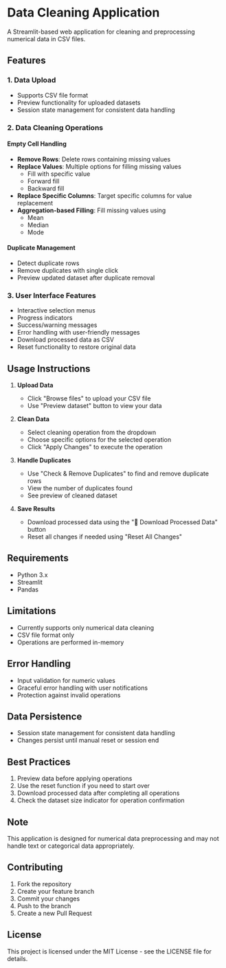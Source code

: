 # Data Cleaning Application

A Streamlit-based web application for cleaning and preprocessing numerical data in CSV files.

## Features

### 1. Data Upload
- Supports CSV file format
- Preview functionality for uploaded datasets
- Session state management for consistent data handling

### 2. Data Cleaning Operations

#### Empty Cell Handling
- **Remove Rows**: Delete rows containing missing values
- **Replace Values**: Multiple options for filling missing values
  - Fill with specific value
  - Forward fill
  - Backward fill
- **Replace Specific Columns**: Target specific columns for value replacement
- **Aggregation-based Filling**: Fill missing values using
  - Mean
  - Median
  - Mode

#### Duplicate Management
- Detect duplicate rows
- Remove duplicates with single click
- Preview updated dataset after duplicate removal

### 3. User Interface Features
- Interactive selection menus
- Progress indicators
- Success/warning messages
- Error handling with user-friendly messages
- Download processed data as CSV
- Reset functionality to restore original data

## Usage Instructions

1. **Upload Data**
   - Click "Browse files" to upload your CSV file
   - Use "Preview dataset" button to view your data

2. **Clean Data**
   - Select cleaning operation from the dropdown
   - Choose specific options for the selected operation
   - Click "Apply Changes" to execute the operation

3. **Handle Duplicates**
   - Use "Check & Remove Duplicates" to find and remove duplicate rows
   - View the number of duplicates found
   - See preview of cleaned dataset

4. **Save Results**
   - Download processed data using the "💾 Download Processed Data" button
   - Reset all changes if needed using "Reset All Changes"

## Requirements
- Python 3.x
- Streamlit
- Pandas

## Limitations
- Currently supports only numerical data cleaning
- CSV file format only
- Operations are performed in-memory

## Error Handling
- Input validation for numeric values
- Graceful error handling with user notifications
- Protection against invalid operations

## Data Persistence
- Session state management for consistent data handling
- Changes persist until manual reset or session end

## Best Practices
1. Preview data before applying operations
2. Use the reset function if you need to start over
3. Download processed data after completing all operations
4. Check the dataset size indicator for operation confirmation

## Note
This application is designed for numerical data preprocessing and may not handle text or categorical data appropriately.


## Contributing

1. Fork the repository
2. Create your feature branch
3. Commit your changes
4. Push to the branch
5. Create a new Pull Request

## License

This project is licensed under the MIT License - see the LICENSE file for details.
